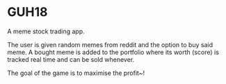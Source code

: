 # GUH18
A meme stock trading app. 

The user is given random memes from reddit and the option to buy said meme. A bought meme is added to the portfolio where its worth (score) is tracked real time and can be sold whenever.

The goal of the game is to maximise the profit~!
